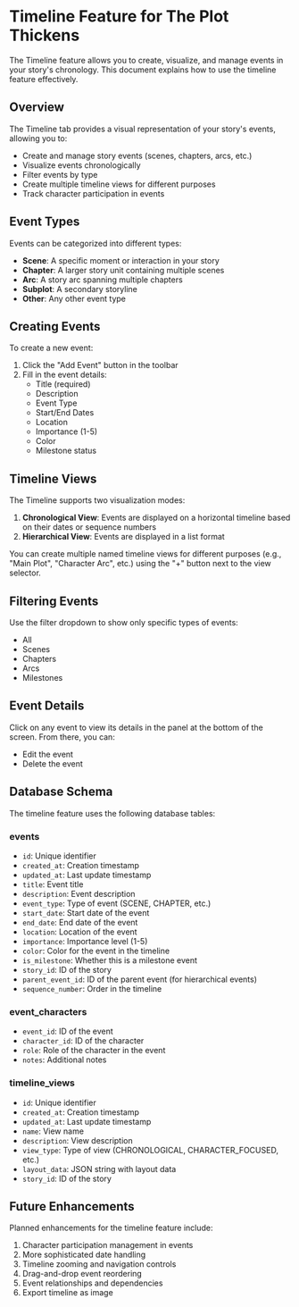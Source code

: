 # Timeline Feature for The Plot Thickens

The Timeline feature allows you to create, visualize, and manage events in your story's chronology. This document explains how to use the timeline feature effectively.

## Overview

The Timeline tab provides a visual representation of your story's events, allowing you to:

- Create and manage story events (scenes, chapters, arcs, etc.)
- Visualize events chronologically
- Filter events by type
- Create multiple timeline views for different purposes
- Track character participation in events

## Event Types

Events can be categorized into different types:

- **Scene**: A specific moment or interaction in your story
- **Chapter**: A larger story unit containing multiple scenes
- **Arc**: A story arc spanning multiple chapters
- **Subplot**: A secondary storyline
- **Other**: Any other event type

## Creating Events

To create a new event:

1. Click the "Add Event" button in the toolbar
2. Fill in the event details:
   - Title (required)
   - Description
   - Event Type
   - Start/End Dates
   - Location
   - Importance (1-5)
   - Color
   - Milestone status

## Timeline Views

The Timeline supports two visualization modes:

1. **Chronological View**: Events are displayed on a horizontal timeline based on their dates or sequence numbers
2. **Hierarchical View**: Events are displayed in a list format

You can create multiple named timeline views for different purposes (e.g., "Main Plot", "Character Arc", etc.) using the "+" button next to the view selector.

## Filtering Events

Use the filter dropdown to show only specific types of events:

- All
- Scenes
- Chapters
- Arcs
- Milestones

## Event Details

Click on any event to view its details in the panel at the bottom of the screen. From there, you can:

- Edit the event
- Delete the event

## Database Schema

The timeline feature uses the following database tables:

### events

- `id`: Unique identifier
- `created_at`: Creation timestamp
- `updated_at`: Last update timestamp
- `title`: Event title
- `description`: Event description
- `event_type`: Type of event (SCENE, CHAPTER, etc.)
- `start_date`: Start date of the event
- `end_date`: End date of the event
- `location`: Location of the event
- `importance`: Importance level (1-5)
- `color`: Color for the event in the timeline
- `is_milestone`: Whether this is a milestone event
- `story_id`: ID of the story
- `parent_event_id`: ID of the parent event (for hierarchical events)
- `sequence_number`: Order in the timeline

### event_characters

- `event_id`: ID of the event
- `character_id`: ID of the character
- `role`: Role of the character in the event
- `notes`: Additional notes

### timeline_views

- `id`: Unique identifier
- `created_at`: Creation timestamp
- `updated_at`: Last update timestamp
- `name`: View name
- `description`: View description
- `view_type`: Type of view (CHRONOLOGICAL, CHARACTER_FOCUSED, etc.)
- `layout_data`: JSON string with layout data
- `story_id`: ID of the story

## Future Enhancements

Planned enhancements for the timeline feature include:

1. Character participation management in events
2. More sophisticated date handling
3. Timeline zooming and navigation controls
4. Drag-and-drop event reordering
5. Event relationships and dependencies
6. Export timeline as image
